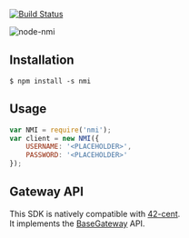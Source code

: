 [![Build Status](https://travis-ci.org/continuous-software/node-nmi.svg?branch=master)](https://travis-ci.org/continuous-software/node-nmi)

![node-nmi](http://www.pctechph.com/wp-content/uploads/2012/02/Network_Merchants.gif)

## Installation ##

    $ npm install -s nmi

## Usage

```javascript
var NMI = require('nmi');
var client = new NMI({
    USERNAME: '<PLACEHOLDER>',
    PASSWORD: '<PLACEHOLDER>'
});
```

## Gateway API

This SDK is natively compatible with [42-cent](https://github.com/continuous-software/42-cent).  
It implements the [BaseGateway](https://github.com/continuous-software/42-cent-base) API.
